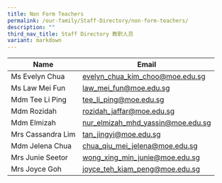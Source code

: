 ```yaml
---
title: Non Form Teachers
permalink: /our-family/Staff-Directory/non-form-teachers/
description: ""
third_nav_title: Staff Directory 教职人员
variant: markdown
---
```

| Name | Email  |
| -------- | -------- |
|Ms Evelyn Chua		|evelyn_chua_kim_choo@moe.edu.sg|
|Ms Law Mei Fun		|law_mei_fun@moe.edu.sg|
|Mdm Tee Li Ping		|tee_li_ping@moe.edu.sg|
|Mdm Rozidah		|rozidah_jaffar@moe.edu.sg|
|Mdm Elmizah		|nur_elmizah_mhd_yassin@moe.edu.sg|
|Mrs Cassandra Lim	|tan_jingyi@moe.edu.sg|
|Mdm Jelena Chua	|chua_qiu_mei_jelena@moe.edu.sg|
|Mrs Junie Seetor		|wong_xing_min_junie@moe.edu.sg|
|Mrs Joyce Goh		|joyce_teh_kiam_peng@moe.edu.sg|